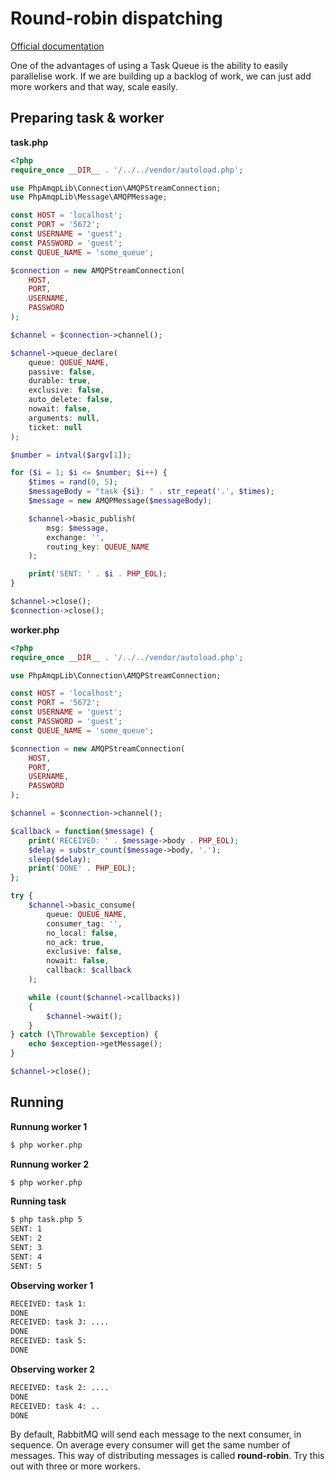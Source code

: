 # Round-robin dispatching

[Official documentation](https://www.rabbitmq.com/tutorials/tutorial-two-php#round-robin-dispatching)

One of the advantages of using a Task Queue is the ability to easily parallelise work. If we are building up a backlog of work, we can just add more workers and that way, scale easily.

## Preparing task & worker

**task.php**

```php
<?php
require_once __DIR__ . '/../../vendor/autoload.php';

use PhpAmqpLib\Connection\AMQPStreamConnection;
use PhpAmqpLib\Message\AMQPMessage;

const HOST = 'localhost';
const PORT = '5672';
const USERNAME = 'guest';
const PASSWORD = 'guest';
const QUEUE_NAME = 'some_queue';

$connection = new AMQPStreamConnection(
    HOST,
    PORT,
    USERNAME,
    PASSWORD
);

$channel = $connection->channel();

$channel->queue_declare(
    queue: QUEUE_NAME,
    passive: false,
    durable: true,
    exclusive: false,
    auto_delete: false,
    nowait: false,
    arguments: null,
    ticket: null
);

$number = intval($argv[1]);

for ($i = 1; $i <= $number; $i++) {
    $times = rand(0, 5);
    $messageBody = "task {$i}: " . str_repeat('.', $times);
    $message = new AMQPMessage($messageBody);

    $channel->basic_publish(
        msg: $message,
        exchange: '',
        routing_key: QUEUE_NAME
    );

    print('SENT: ' . $i . PHP_EOL);
}

$channel->close();
$connection->close();

```

**worker.php**

```php
<?php
require_once __DIR__ . '/../../vendor/autoload.php';

use PhpAmqpLib\Connection\AMQPStreamConnection;

const HOST = 'localhost';
const PORT = '5672';
const USERNAME = 'guest';
const PASSWORD = 'guest';
const QUEUE_NAME = 'some_queue';

$connection = new AMQPStreamConnection(
    HOST,
    PORT,
    USERNAME,
    PASSWORD
);

$channel = $connection->channel();

$callback = function($message) {
    print('RECEIVED: ' . $message->body . PHP_EOL);
    $delay = substr_count($message->body, '.');
    sleep($delay);
    print('DONE' . PHP_EOL);
};

try {
    $channel->basic_consume(
        queue: QUEUE_NAME,
        consumer_tag: '',
        no_local: false,
        no_ack: true,
        exclusive: false,
        nowait: false,
        callback: $callback
    );

    while (count($channel->callbacks))
    {
        $channel->wait();
    }
} catch (\Throwable $exception) {
    echo $exception->getMessage();
}

$channel->close();

```

## Running

**Runnung worker 1**

```bash
$ php worker.php
```

**Runnung worker 2**

```bash
$ php worker.php
```

**Running task**

```bash
$ php task.php 5
SENT: 1
SENT: 2
SENT: 3
SENT: 4
SENT: 5
```

**Observing worker 1**

```bash
RECEIVED: task 1:
DONE
RECEIVED: task 3: ....
DONE
RECEIVED: task 5:
DONE
```

**Observing worker 2**

```bash
RECEIVED: task 2: ....
DONE
RECEIVED: task 4: ..
DONE
```

By default, RabbitMQ will send each message to the next consumer, in sequence. On average every consumer will get the same number of messages. This way of distributing messages is called **round-robin**. Try this out with three or more workers.
